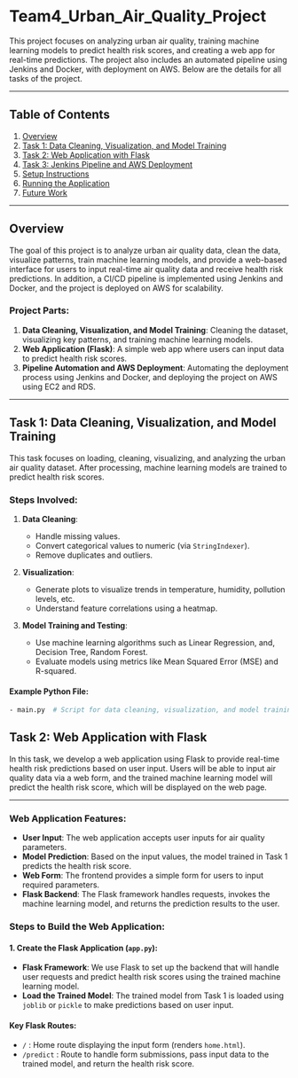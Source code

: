 # Team4_Urban_Air_Quality_Project

This project focuses on analyzing urban air quality, training machine learning models to predict health risk scores, and creating a web app for real-time predictions. The project also includes an automated pipeline using Jenkins and Docker, with deployment on AWS. Below are the details for all tasks of the project.

---

## Table of Contents
1. [Overview](#overview)
2. [Task 1: Data Cleaning, Visualization, and Model Training](#task-1-data-cleaning-visualization-and-model-training)
3. [Task 2: Web Application with Flask](#task-2-web-application-with-flask)
4. [Task 3: Jenkins Pipeline and AWS Deployment](#task-3-jenkins-pipeline-and-aws-deployment)
5. [Setup Instructions](#setup-instructions)
6. [Running the Application](#running-the-application)
7. [Future Work](#future-work)

---

## Overview

The goal of this project is to analyze urban air quality data, clean the data, visualize patterns, train machine learning models, and provide a web-based interface for users to input real-time air quality data and receive health risk predictions. In addition, a CI/CD pipeline is implemented using Jenkins and Docker, and the project is deployed on AWS for scalability.

### Project Parts:
1. **Data Cleaning, Visualization, and Model Training**: Cleaning the dataset, visualizing key patterns, and training machine learning models.
2. **Web Application (Flask)**: A simple web app where users can input data to predict health risk scores.
3. **Pipeline Automation and AWS Deployment**: Automating the deployment process using Jenkins and Docker, and deploying the project on AWS using EC2 and RDS.

---

## Task 1: Data Cleaning, Visualization, and Model Training

This task focuses on loading, cleaning, visualizing, and analyzing the urban air quality dataset. After processing, machine learning models are trained to predict health risk scores.

### Steps Involved:
1. **Data Cleaning**: 
   - Handle missing values.
   - Convert categorical values to numeric (via `StringIndexer`).
   - Remove duplicates and outliers.

2. **Visualization**:
   - Generate plots to visualize trends in temperature, humidity, pollution levels, etc.
   - Understand feature correlations using a heatmap.

3. **Model Training and Testing**:
   - Use machine learning algorithms such as Linear Regression, and, Decision Tree, Random Forest.
   - Evaluate models using metrics like Mean Squared Error (MSE) and R-squared.

#### Example Python File:
```bash
- main.py  # Script for data cleaning, visualization, and model training.
```

## Task 2: Web Application with Flask

In this task, we develop a web application using Flask to provide real-time health risk predictions based on user input. Users will be able to input air quality data via a web form, and the trained machine learning model will predict the health risk score, which will be displayed on the web page.

---

### Web Application Features:
- **User Input**: The web application accepts user inputs for air quality parameters.
- **Model Prediction**: Based on the input values, the model trained in Task 1 predicts the health risk score.
- **Web Form**: The frontend provides a simple form for users to input required parameters.
- **Flask Backend**: The Flask framework handles requests, invokes the machine learning model, and returns the prediction results to the user.

### Steps to Build the Web Application:

#### 1. Create the Flask Application (`app.py`):

- **Flask Framework**: We use Flask to set up the backend that will handle user requests and predict health risk scores using the trained machine learning model.
- **Load the Trained Model**: The trained model from Task 1 is loaded using `joblib` or `pickle` to make predictions based on user input.

#### Key Flask Routes:
- `/` : Home route displaying the input form (renders `home.html`).
- `/predict` : Route to handle form submissions, pass input data to the trained model, and return the health risk score.
